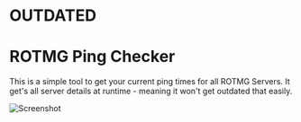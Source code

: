 # OUTDATED

# ROTMG Ping Checker
This is a simple tool to get your current ping times for all ROTMG Servers. It get's all server details at runtime - meaning it won't get outdated that easily. 

![Screenshot](https://i.imgur.com/NVD4VTw.png)

